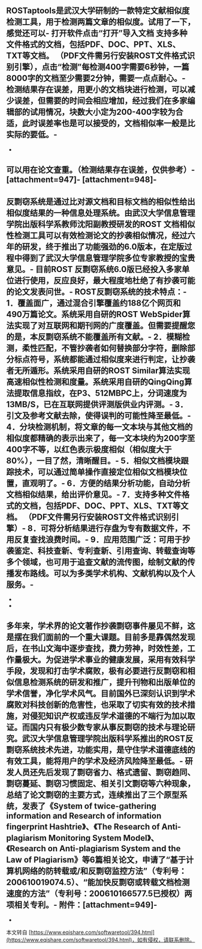 ROSTaptools是武汉大学研制的一款特定文献相似度检测工具，用于检测两篇文章的相似度。试用了一下，感觉还可以-
打开软件点击“打开”导入文档 支持多种文件格式的文档，包括PDF、DOC、PPT、XLS、TXT等文档。 （PDF文件需另行安装ROST文件格式识别引擎），点击“检测”每检测400字需要6秒钟，一篇8000字的文档至少需要2分钟，需要一点点耐心。-
检测结果存在误差，用更小的文档块进行检测，可以减少误差，但需要的时间会相应增加，经过我们在多家编辑部的试用情况，块数大小定为200-400字较为合适，此时误差率也是可以接受的，文档相似率一般是比实际的要低。-
-
-
**可以用在论文查重。（检测结果存在误差，仅供参考）**-
\[attachment=947\]-
\[attachment=948\]-
-
反剽窃系统是通过比对源文档和目标文档的相似性给出相似度结果的一种信息处理系统。由武汉大学信息管理学院出版科学系教师沈阳副教授研发的ROST 文档相似性检测工具可以有效检测论文的抄袭相似情况，经过六年的研发，终于推出了功能强劲的6.0版本，在定版过程中得到了武汉大学信息管理学院多位专家教授的宝贵意见。-
目前ROST 反剽窃系统6.0版已经投入多家单位进行使用，反应良好，最大程度地杜绝了有抄袭可能的论文发表问世。-
ROST反剽窃系统的技术特点：-
1．覆盖面广，通过混合引擎覆盖约188亿个网页和490万篇论文。系统采用自研的ROST WebSpider算法实现了对互联网和期刊网的广度覆盖。但需要提醒您的是，本反剽窃系统不能覆盖所有文献。-
2．模糊检测，柔性匹配，不管抄袭者如何替换部分字符，删除部分标点符号，系统都能通过相似度来进行判定，让抄袭者无所遁形。系统采用自研的ROST Similar算法实现高速相似性检测和度量。系统采用自研的QingQing算法提取信息指纹，在P3、512MBPC上，分词速度为13MB/S，已在互联网提供评测版供业内评测。-
3．引文及参考文献去除，使得误判的可能性降至最低。-
4．分块检测机制，将文章的每一文本块与其他文档的相似度都精确的表示出来了，每一文本块约为200字至400字不等，以红色表示极度相似（相似度大于80%），一目了然，清晰醒目。-
5．相似文档模块跟踪技术，可以通过简单操作直接定位相似文档模块位置，直观明了。-
6．方便的结果分析功能，自动分析文档相似结果，给出评价意见。-
7．支持多种文件格式的文档，包括PDF、DOC、PPT、XLS、TXT等文档。 （PDF文件需另行安装ROST文件格式识别引擎）-
8．可将分析结果进行存盘为专有数据文件，不用反复查找浪费时间。-
9．应用范围广泛：可用于抄袭鉴定、科技查新、专利查新、引用查询、转载查询等多个领域，也可用于追查文献的流传图，绘制文献的传播发布路线。可以为多类学术机构、文献机构以及个人服务。-
-
-
-
多年来，学术界的论文著作抄袭剽窃事件屡见不鲜，这是摆在我们面前的一个重大课题。目前多是靠偶然发现后，在书山文海中逐步查找，费力劳神，时效性差，工作量极大。为促进学术事业的健康发展，采用有效科学手段，发现和打击学术腐败，极有必要进行反剽窃和相似信息检测系统的研发和推广，提升刊物和出版单位的学术信誉，净化学术风气。目前国外已深刻认识到学术腐败对科技创新的危害性，也采取了切实有效的技术措施，对侵犯知识产权或违反学术道德的不端行为加以取证。而国内只有极少数专家从事反剽窃的技术与理论研究。武汉大学信息管理学院出版科学系推出的ROST反剽窃系统技术先进，功能实用，是守住学术道德底线的有效工具，能将用户的学术及经济风险降至最低。-
研发人员还先后发现了剽窃省力、格式遗留、剽窃趋同、剽窃蔓延、剽窃习惯固定、相关引文剽窃等六种现象，总结了论文剽窃的主要方式，连续推出了三个原型系统，发表了《System of twice-gathering information and Research of information fingerprint Hashtrie》、《The Research of Anti-plagiarism Monitoring System Model》、《Research on Anti-plagiarism System and the Law of Plagiarism》等6篇相关论文，申请了“基于计算机网络的防转载或/和反剽窃监控方法”（专利号：200610019074.5）、“能加快反剽窃或转载文档检测速度的方法”（专利号：200610166577.5已授权）两项相关专利。-
附件：\[attachment=949\]-
-

-

本文转自 [https://www.eqishare.com/softwaretool/394.html](https://www.eqishare.com/softwaretool/394.html)，如有侵权，请联系删除。